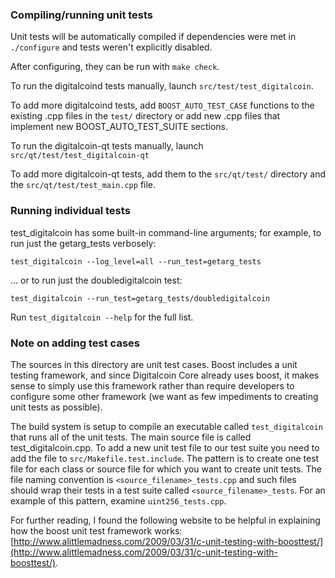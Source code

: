 ### Compiling/running unit tests

Unit tests will be automatically compiled if dependencies were met in `./configure`
and tests weren't explicitly disabled.

After configuring, they can be run with `make check`.

To run the digitalcoind tests manually, launch `src/test/test_digitalcoin`.

To add more digitalcoind tests, add `BOOST_AUTO_TEST_CASE` functions to the existing
.cpp files in the `test/` directory or add new .cpp files that
implement new BOOST_AUTO_TEST_SUITE sections.

To run the digitalcoin-qt tests manually, launch `src/qt/test/test_digitalcoin-qt`

To add more digitalcoin-qt tests, add them to the `src/qt/test/` directory and
the `src/qt/test/test_main.cpp` file.

### Running individual tests

test_digitalcoin has some built-in command-line arguments; for
example, to run just the getarg_tests verbosely:

    test_digitalcoin --log_level=all --run_test=getarg_tests

... or to run just the doubledigitalcoin test:

    test_digitalcoin --run_test=getarg_tests/doubledigitalcoin

Run `test_digitalcoin --help` for the full list.

### Note on adding test cases

The sources in this directory are unit test cases.  Boost includes a
unit testing framework, and since Digitalcoin Core already uses boost, it makes
sense to simply use this framework rather than require developers to
configure some other framework (we want as few impediments to creating
unit tests as possible).

The build system is setup to compile an executable called `test_digitalcoin`
that runs all of the unit tests.  The main source file is called
test_digitalcoin.cpp. To add a new unit test file to our test suite you need
to add the file to `src/Makefile.test.include`. The pattern is to create 
one test file for each class or source file for which you want to create 
unit tests.  The file naming convention is `<source_filename>_tests.cpp` 
and such files should wrap their tests in a test suite 
called `<source_filename>_tests`. For an example of this pattern, 
examine `uint256_tests.cpp`.

For further reading, I found the following website to be helpful in
explaining how the boost unit test framework works:
[http://www.alittlemadness.com/2009/03/31/c-unit-testing-with-boosttest/](http://www.alittlemadness.com/2009/03/31/c-unit-testing-with-boosttest/).
